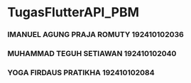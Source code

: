 # TugasFlutterAPI_PBM
### IMANUEL AGUNG PRAJA ROMUTY 192410102036
### MUHAMMAD TEGUH SETIAWAN 192410102040
### YOGA FIRDAUS PRATIKHA   192410102084
